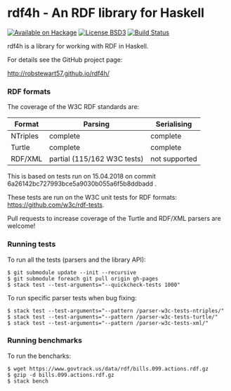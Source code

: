 rdf4h - An RDF library for Haskell
=====

[![Available on Hackage][badge-hackage]][hackage]
[![License BSD3][badge-license]][license]
[![Build Status][badge-travis]][travis]

[badge-travis]: https://travis-ci.org/robstewart57/rdf4h.png?branch=master
[travis]: https://travis-ci.org/robstewart57/rdf4h
[badge-hackage]: https://img.shields.io/hackage/v/rdf4h.svg
[hackage]: http://hackage.haskell.org/package/rdf4h
[badge-license]: https://img.shields.io/badge/license-BSD3-green.svg?dummy
[license]: https://github.com/robstewart57/rdf4h/blob/master/LICENSE.txt

rdf4h is a library for working with RDF in Haskell.

For details see the GitHub project page:

http://robstewart57.github.io/rdf4h/

### RDF formats

The coverage of the W3C RDF standards are:

Format | Parsing | Serialising
--- | --- | ---
NTriples | complete | complete
Turtle | complete | complete
RDF/XML | partial (115/162 W3C tests) | not supported

This is based on tests run on 15.04.2018 on commit 6a26142bc727993bce5a9030b055a6f5b8ddbadd .

These tests are run on the W3C unit tests for RDF formats: https://github.com/w3c/rdf-tests.

Pull requests to increase coverage of the Turtle and RDF/XML parsers are welcome!

### Running tests

To run all the tests (parsers and the library API):

```shell
$ git submodule update --init --recursive
$ git submodule foreach git pull origin gh-pages
$ stack test --test-arguments="--quickcheck-tests 1000"
```

To run specific parser tests when bug fixing:

```shell
$ stack test --test-arguments="--pattern /parser-w3c-tests-ntriples/"
$ stack test --test-arguments="--pattern /parser-w3c-tests-turtle/"
$ stack test --test-arguments="--pattern /parser-w3c-tests-xml/"
```

### Running benchmarks

To run the bencharks:

```shell
$ wget https://www.govtrack.us/data/rdf/bills.099.actions.rdf.gz
$ gzip -d bills.099.actions.rdf.gz
$ stack bench
```
